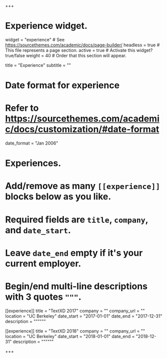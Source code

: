 +++
# Experience widget.
widget = "experience"  # See https://sourcethemes.com/academic/docs/page-builder/
headless = true  # This file represents a page section.
active = true  # Activate this widget? true/false
weight = 40  # Order that this section will appear.

title = "Experience"
subtitle = ""

# Date format for experience
#   Refer to https://sourcethemes.com/academic/docs/customization/#date-format
date_format = "Jan 2006"

# Experiences.
#   Add/remove as many `[[experience]]` blocks below as you like.
#   Required fields are `title`, `company`, and `date_start`.
#   Leave `date_end` empty if it's your current employer.
#   Begin/end multi-line descriptions with 3 quotes `"""`.
[[experience]]
  title = "TextXD 2017"
  company = ""
  company_url = ""
  location = "UC Berkeley"
  date_start = "2017-01-01"
  date_end = "2017-12-31"
  description = """"""

[[experience]]
  title = "TextXD 2018"
  company = ""
  company_url = ""
  location = "UC Berkeley"
  date_start = "2018-01-01"
  date_end = "2018-12-31"
  description = """"""

+++
